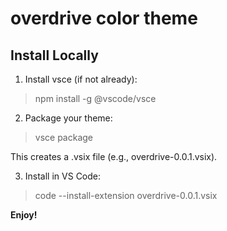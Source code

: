 # overdrive color theme

## Install Locally

1. Install vsce (if not already):

> npm install -g @vscode/vsce


2. Package your theme:

> vsce package

This creates a .vsix file (e.g., overdrive-0.0.1.vsix).


3. Install in VS Code:

> code --install-extension overdrive-0.0.1.vsix

**Enjoy!**
